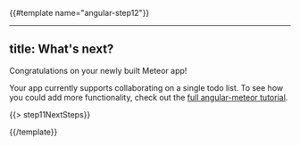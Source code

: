 {{#template name="angular-step12"}}

---
title: What's next?
---

Congratulations on your newly built Meteor app!

Your app currently supports collaborating on a single todo list. To see how you
could add more functionality, check out the [full angular-meteor tutorial](http://angular-meteor.com/).

{{> step11NextSteps}}

{{/template}}
